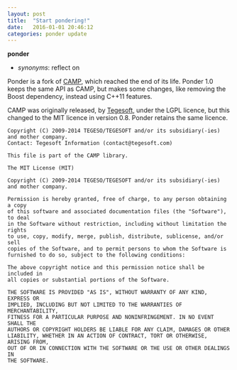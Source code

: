 ```yaml
---
layout: post
title:  "Start pondering!"
date:   2016-01-01 20:46:12
categories: ponder update
---
```


**ponder**

* *synonyms*:	reflect on

Ponder is a fork of [CAMP][1], which reached the end of its life. Ponder 1.0 keeps the same API as CAMP, but makes some changes, like removing the Boost dependency, instead using C++11 features.

CAMP was originally released, by [Tegesoft][2], under the LGPL licence, but this changed to the MIT licence in version 0.8. Ponder retains the same licence.

    Copyright (C) 2009-2014 TEGESO/TEGESOFT and/or its subsidiary(-ies) and mother company.
    Contact: Tegesoft Information (contact@tegesoft.com)
    
    This file is part of the CAMP library.
    
    The MIT License (MIT)
    
    Copyright (C) 2009-2014 TEGESO/TEGESOFT and/or its subsidiary(-ies) and mother company.
    
    Permission is hereby granted, free of charge, to any person obtaining a copy
    of this software and associated documentation files (the "Software"), to deal
    in the Software without restriction, including without limitation the rights
    to use, copy, modify, merge, publish, distribute, sublicense, and/or sell
    copies of the Software, and to permit persons to whom the Software is
    furnished to do so, subject to the following conditions:
    
    The above copyright notice and this permission notice shall be included in
    all copies or substantial portions of the Software.
    
    THE SOFTWARE IS PROVIDED "AS IS", WITHOUT WARRANTY OF ANY KIND, EXPRESS OR
    IMPLIED, INCLUDING BUT NOT LIMITED TO THE WARRANTIES OF MERCHANTABILITY,
    FITNESS FOR A PARTICULAR PURPOSE AND NONINFRINGEMENT. IN NO EVENT SHALL THE
    AUTHORS OR COPYRIGHT HOLDERS BE LIABLE FOR ANY CLAIM, DAMAGES OR OTHER
    LIABILITY, WHETHER IN AN ACTION OF CONTRACT, TORT OR OTHERWISE, ARISING FROM,
    OUT OF OR IN CONNECTION WITH THE SOFTWARE OR THE USE OR OTHER DEALINGS IN
    THE SOFTWARE.


[1]: https://github.com/tegesoft/camp
[2]: http://www.tegesoft.com/
